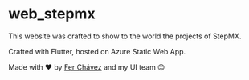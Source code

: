 # web_stepmx

This website was crafted to show to the world the projects of StepMX.

Crafted with Flutter, hosted on Azure Static Web App.

Made with ❤️ by [Fer Chávez](https://github.com/lchavez1) and my UI team 😊
